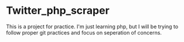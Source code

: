 Twitter_php_scraper
===================
This is a project for practice. I'm just learning php, but I will be trying to follow proper git practices and focus on seperation of concerns.

